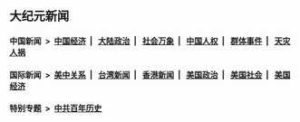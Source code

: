 ## 大纪元新闻

#### 中国新闻 &nbsp;>&nbsp; [中国经济](indexes/ncid283/README.md?07122045) &nbsp;| &nbsp; [大陆政治](indexes/ncid277/README.md?07122045) &nbsp;| &nbsp; [社会万象](indexes/ncid282/README.md?07122045) &nbsp;| &nbsp; [中国人权](indexes/ncid278/README.md?07122045) &nbsp;| &nbsp; [群体事件](indexes/ncid279/README.md?07122045) &nbsp;| &nbsp; [天灾人祸](indexes/ncid280/README.md?07122045)

#### 国际新闻 &nbsp;>&nbsp; [美中关系](indexes/nf1412576/README.md?07122045) &nbsp;| &nbsp; [台湾新闻](indexes/ncid1349361/README.md?07122045) &nbsp;| &nbsp; [香港新闻](indexes/ncid1349362/README.md?07122045) &nbsp;| &nbsp; [美国政治](indexes/ncid1078159/README.md?07122045) &nbsp;| &nbsp; [美国社会](indexes/ncid1078160/README.md?07122045) &nbsp;| &nbsp; [美国经济](indexes/ncid1078158/README.md?07122045)

#### 特别专题 &nbsp;>&nbsp; [中共百年历史](https://github.com/easy2view/epoch-special/blob/master/README.md?07122045)  
